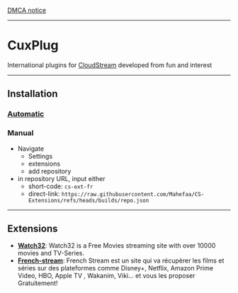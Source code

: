 [DMCA notice](https://github.com/Mahefaa/CS-Extensions/blob/master/DMCA-notice.md)

---
# CuxPlug
International plugins for [CloudStream](https://cloudstream.on.fleek.co) developed from fun and interest

---
## Installation
### [Automatic](https://self-similarity.github.io/http-protocol-redirector?r=cloudstreamrepo://raw.githubusercontent.com/ycngmn/CuxPlug/refs/heads/main/repo.json)
### Manual
- Navigate
    - Settings
    - extensions
    - add repository
- in repository URL, input either
    - short-code: `cs-ext-fr`
    - direct-link: `https://raw.githubusercontent.com/Mahefaa/CS-Extensions/refs/heads/builds/repo.json`
---
## Extensions
- [**Watch32**](https://watch32.sx): Watch32 is a Free Movies streaming site with over 10000 movies and TV-Series.
- [**French-stream**](https://fstream.one): French Stream est un site qui va récupèrer les films et séries sur des plateformes comme Disney+, Netflix, Amazon Prime Video, HBO, Apple TV , Wakanim, Viki... et vous les proposer Gratuitement!